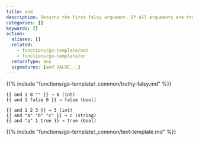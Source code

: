 ```yaml
---
title: and
description: Returns the first falsy argument. If all arguments are truthy, returns the last argument.
categories: []
keywords: []
action:
  aliases: []
  related:
    - functions/go-template/not
    - functions/go-template/or
  returnType: any
  signatures: [and VALUE...]
---
```


{{% include "functions/go-template/_common/truthy-falsy.md" %}}

```go-html-template
{{ and 1 0 "" }} → 0 (int)
{{ and 1 false 0 }} → false (bool)

{{ and 1 2 3 }} → 3 (int)
{{ and "a" "b" "c" }} → c (string)
{{ and "a" 1 true }} → true (bool)
```

{{% include "functions/go-template/_common/text-template.md" %}}
